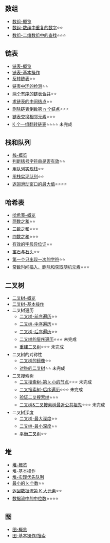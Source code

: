 ## 数组

- [数组-概览](./array/intro.md)
- [数组-数组中重复的数字](./array/findRepeatNumber.md)⭐⭐
- [数组-二维数组中的查找](./array/findNumberIn2DArray.md)⭐⭐⭐

## 链表

- [链表-概览](./linkedList/intro.md)
- [链表-基本操作](./linkedList/basicOperation.md)
- [反转链表](./linkedList/reverseList.md)⭐⭐
- [链表中环的检测](./linkedList/hasCycle.md)⭐⭐
- [两个有序的链表合并](./linkedList/mergeTwoLists.md)⭐⭐
- [求链表的中间结点](./linkedList/middleNode.md)⭐⭐
- [删除链表倒数第 n 个结点](./linkedList/removeNthFromEnd.md)⭐⭐⭐
- [链表交换相邻元素](./linkedList/swapPairs.md)⭐⭐⭐
- [K 个一组翻转链表](./linkedList/reverseKGroup.md)⭐⭐⭐⭐ 未完成

## 栈和队列

- [栈-概览](./stackQueue/intro.md)
- [判断括号字符串是否有效](./stackQueue/isValid.md)⭐⭐
- [用队列实现栈](./stackQueue/myStack.md)⭐⭐
- [用栈实现队列](./stackQueue/myQueue.md)⭐⭐
- [返回滑动窗口的最大值](./stackQueue/maxSlidingWindow.md)⭐⭐⭐⭐

## 哈希表

- [哈希表-概览](./hashTable/intro.md)
- [两数之和](./hashTable/twoSum.md)⭐⭐
- [三数之和](./hashTable/threeSum.md)⭐⭐⭐
- [四数之和](./hashTable/fourSum.md)⭐⭐⭐
- [有效的字母异位词](./hashTable/isAnagram.md)⭐⭐
- [宝石与石头](./hashTable/numJewelsInStones.md)⭐⭐
- [第一个只出现一次的字符](./hashTable/firstUniqChar.md)⭐⭐
- [常数时间插入、删除和获取随机元素](./hashTable/RandomizedSet.md)⭐⭐⭐

## 二叉树

- [二叉树-概览](./binaryTree/intro.md)
- [二叉树-基本操作](./binaryTree/basicOperation.md)
- 二叉树遍历
  - [二叉树-前序遍历](./binaryTree/preOrder.md)⭐⭐
  - [二叉树-中序遍历](./binaryTree/inOrder.md)⭐⭐
  - [二叉树-后序遍历](./binaryTree/postOrder.md)⭐⭐
  - [二叉树的层序遍历](./binaryTree/levelOrder.md)⭐⭐⭐ 未完成
  - [重建二叉树](./binaryTree/build.md)⭐⭐⭐ 未完成
- 二叉树的对称性
  - [二叉树的镜像](./binaryTree/mirror.md)⭐⭐
  - [对称的二叉树](./binaryTree/symmetric.md)⭐⭐ 未完成
- 二叉搜索树
  - [二叉搜索树-第 k 小的节点](./binaryTree/kthSmallest.md)⭐⭐⭐ 未完成
  - [二叉搜索树-后序遍历](./binaryTree/verifyPostorder.md)⭐⭐⭐ 未完成
  - [验证二叉搜索树](./binaryTree/isValidBST.md)⭐⭐⭐
  - [二叉树&二叉搜索树最近公共祖先](./binaryTree/lowestCommonAncestor.md)⭐⭐⭐ 未完成
- 二叉树深度
  - [二叉树-最大深度](./binaryTree/maxDepth.md)⭐⭐
  - [二叉树-最小深度](./binaryTree/minDepth.md)⭐⭐
  - [平衡二叉树](./binaryTree/isBalanced.md)⭐⭐

## 堆

- [堆-概览](./heap/intro.md)
- [堆-基本操作](./heap/basicOperation.md)
- [堆-实现优先队列](./heap/priorityqueue.md)
- [最小的 k 个数](./heap/getLeastNumbers.md)⭐⭐
- [返回数据流第 K 大元素](./heap/kthLargest.md)⭐⭐
- [数据流中的中位数](./heap/medianFinder.md)⭐⭐⭐⭐

## 图

- [图-概览](./graph/intro.md)
- [图-基本操作/搜索](./graph/basicOperation.md)
